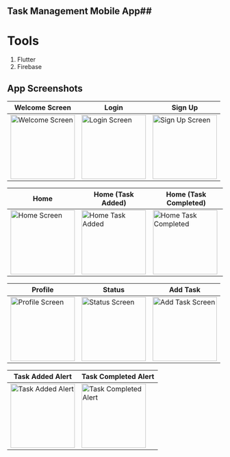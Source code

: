 ## Task Management Mobile App##

# Tools
  1. Flutter
  2. Firebase

## App Screenshots

| Welcome Screen   | Login            | Sign Up          |
|-------------------|------------------|------------------|
| <img src="Image/welcome.png" alt="Welcome Screen" width="150"> | <img src="Image/login.png" alt="Login Screen" width="150"> | <img src="Image/signUp.png" alt="Sign Up Screen" width="150"> |

| Home             | Home (Task Added) | Home (Task Completed) |
|-------------------|-------------------|------------------------|
| <img src="Image/home.png" alt="Home Screen" width="150"> | <img src="Image/homeView(taskAdded).png" alt="Home Task Added" width="150"> | <img src="Image/homeView(taskCompleted).png" alt="Home Task Completed" width="150"> |

| Profile          | Status           | Add Task         |
|-------------------|------------------|------------------|
| <img src="Image/profile.png" alt="Profile Screen" width="150"> | <img src="Image/status.png" alt="Status Screen" width="150"> | <img src="Image/addTask.png" alt="Add Task Screen" width="150"> |

| Task Added Alert | Task Completed Alert |
|-------------------|-----------------------|
| <img src="Image/taskAddedAlert.png" alt="Task Added Alert" width="150"> | <img src="Image/taskCompletedAlert.png" alt="Task Completed Alert" width="150"> |

